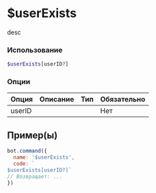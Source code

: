 # $userExists
desc
### Использование
```php
$userExists[userID?]
```

### Опции

| Опция | Описание | Тип | Обязательно |
|--------|-------------|------|----------|
| userID |  |  | Нет |  
## Пример(ы)

```javascript
bot.command({
  name: '$userExists',
  code: `
$userExists[userID?]`
// Возвращает: ...
})
```